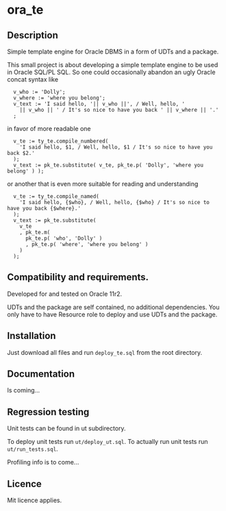 # ora_te
## Description
Simple template engine for Oracle DBMS in a form of UDTs and a package.

This small project is about developing a simple template engine to be used in Oracle SQL/PL SQL.
So one could occasionally abandon an ugly Oracle concat syntax like 
```plsql
  v_who := 'Dolly';
  v_where := 'where you belong';
  v_text := 'I said hello, '|| v_who ||', / Well, hello, ' 
    || v_who || ' / It's so nice to have you back ' || v_where || '.'
  ;
```  
in favor of more readable one
```plsql
  v_te := ty_te.compile_numbered( 
    'I said hello, $1, / Well, hello, $1 / It's so nice to have you back $2.'
  );
  v_text := pk_te.substitute( v_te, pk_te.p( 'Dolly', 'where you belong' ) );
```  
or another that is even more suitable for reading and understanding
```plsql
  v_te := ty_te.compile_named( 
    'I said hello, {$who}, / Well, hello, {$who} / It's so nice to have you back {$where}.'
  );
  v_text := pk_te.substitute( 
    v_te
    , pk_te.m( 
      pk_te.p( 'who', 'Dolly' )
      , pk_te.p( 'where', 'where you belong' )
    )
  );
```  
## Compatibility and requirements.
Developed for and tested on Oracle 11r2.

UDTs and the package are self contained, no additional dependencies. You only have to have Resource role to deploy and use UDTs and the package.

## Installation
Just download all files and run `deploy_te.sql` from the root directory.

## Documentation
Is coming...

## Regression testing
Unit tests can be found in ut subdirectory.

To deploy unit tests run `ut/deploy_ut.sql`.
To actually run unit tests run `ut/run_tests.sql`.

Profiling info is to come...

## Licence
Mit licence applies.
